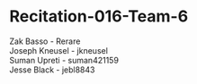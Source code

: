 # Recitation-016-Team-6

Zak Basso       - Rerare  
Joseph Kneusel  - jkneusel  
Suman Upreti    - suman421159  
Jesse Black     - jebl8843  
